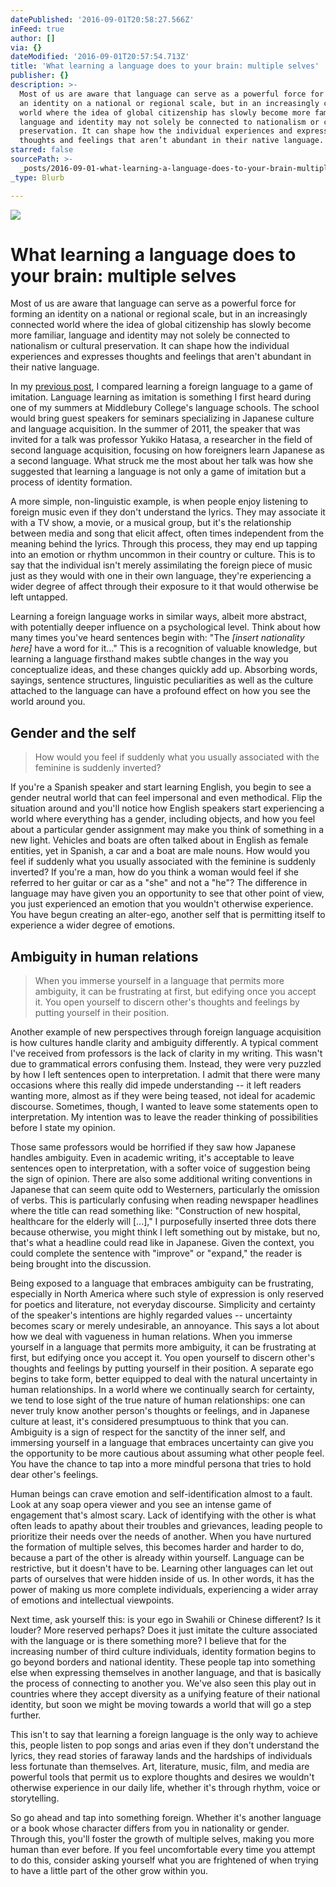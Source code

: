 ```yaml
---
datePublished: '2016-09-01T20:58:27.566Z'
inFeed: true
author: []
via: {}
dateModified: '2016-09-01T20:57:54.713Z'
title: 'What learning a language does to your brain: multiple selves'
publisher: {}
description: >-
  Most of us are aware that language can serve as a powerful force for forming
  an identity on a national or regional scale, but in an increasingly connected
  world where the idea of global citizenship has slowly become more familiar,
  language and identity may not solely be connected to nationalism or cultural
  preservation. It can shape how the individual experiences and expresses
  thoughts and feelings that aren’t abundant in their native language.
starred: false
sourcePath: >-
  _posts/2016-09-01-what-learning-a-language-does-to-your-brain-multiple-selves.md
_type: Blurb

---
```

![](https://the-grid-user-content.s3-us-west-2.amazonaws.com/bb30b470-d3c0-4eaa-b06e-e6e04ba13cad.gif)

# What learning a language does to your brain: multiple selves

Most of us are aware that language can serve as a powerful force for forming an identity on a national or regional scale, but in an increasingly connected world where the idea of global citizenship has slowly become more familiar, language and identity may not solely be connected to nationalism or cultural preservation. It can shape how the individual experiences and expresses thoughts and feelings that aren't abundant in their native language.

In my [previous post][0], I compared learning a foreign language to a game of imitation. Language learning as imitation is something I first heard during one of my summers at Middlebury College's language schools. The school would bring guest speakers for seminars specializing in Japanese culture and language acquisition. In the summer of 2011, the speaker that was invited for a talk was professor Yukiko Hatasa, a researcher in the field of second language acquisition, focusing on how foreigners learn Japanese as a second language. What struck me the most about her talk was how she suggested that learning a language is not only a game of imitation but a process of identity formation.

A more simple, non-linguistic example, is when people enjoy listening to foreign music even if they don't understand the lyrics. They may associate it with a TV show, a movie, or a musical group, but it's the relationship between media and song that elicit affect, often times independent from the meaning behind the lyrics. Through this process, they may end up tapping into an emotion or rhythm uncommon in their country or culture. This is to say that the individual isn't merely assimilating the foreign piece of music just as they would with one in their own language, they're experiencing a wider degree of affect through their exposure to it that would otherwise be left untapped.

Learning a foreign language works in similar ways, albeit more abstract, with potentially deeper influence on a psychological level. Think about how many times you've heard sentences begin with: "The _\[insert nationality here\]_ have a word for it..." This is a recognition of valuable knowledge, but learning a language firsthand makes subtle changes in the way you conceptualize ideas, and these changes quickly add up. Absorbing words, sayings, sentence structures, linguistic peculiarities as well as the culture attached to the language can have a profound effect on how you see the world around you.

## Gender and the self

> How would you feel if suddenly what you usually associated with the feminine is suddenly inverted?

If you're a Spanish speaker and start learning English, you begin to see a gender neutral world that can feel impersonal and even methodical. Flip the situation around and you'll notice how English speakers start experiencing a world where everything has a gender, including objects, and how you feel about a particular gender assignment may make you think of something in a new light. Vehicles and boats are often talked about in English as female entities, yet in Spanish, a car and a boat are male nouns. How would you feel if suddenly what you usually associated with the feminine is suddenly inverted? If you're a man, how do you think a woman would feel if she referred to her guitar or car as a "she" and not a "he"? The difference in language may have given you an opportunity to see that other point of view, you just experienced an emotion that you wouldn't otherwise experience. You have begun creating an alter-ego, another self that is permitting itself to experience a wider degree of emotions.

## Ambiguity in human relations

> When you immerse yourself in a language that permits more ambiguity, it can be frustrating at first, but edifying once you accept it. You open yourself to discern other's thoughts and feelings by putting yourself in their position.

Another example of new perspectives through foreign language acquisition is how cultures handle clarity and ambiguity differently. A typical comment I've received from professors is the lack of clarity in my writing. This wasn't due to grammatical errors confusing them. Instead, they were very puzzled by how I left sentences open to interpretation. I admit that there were many occasions where this really did impede understanding -- it left readers wanting more, almost as if they were being teased, not ideal for academic discourse. Sometimes, though, I wanted to leave some statements open to interpretation. My intention was to leave the reader thinking of possibilities before I state my opinion.

Those same professors would be horrified if they saw how Japanese handles ambiguity. Even in academic writing, it's acceptable to leave sentences open to interpretation, with a softer voice of suggestion being the sign of opinion. There are also some additional writing conventions in Japanese that can seem quite odd to Westerners, particularly the omission of verbs. This is particularly confusing when reading newspaper headlines where the title can read something like: "Construction of new hospital, healthcare for the elderly will \[...\]," I purposefully inserted three dots there because otherwise, you might think I left something out by mistake, but no, that's what a headline could read like in Japanese. Given the context, you could complete the sentence with "improve" or "expand," the reader is being brought into the discussion.

Being exposed to a language that embraces ambiguity can be frustrating, especially in North America where such style of expression is only reserved for poetics and literature, not everyday discourse. Simplicity and certainty of the speaker's intentions are highly regarded values -- uncertainty becomes scary or merely undesirable, an annoyance. This says a lot about how we deal with vagueness in human relations. When you immerse yourself in a language that permits more ambiguity, it can be frustrating at first, but edifying once you accept it. You open yourself to discern other's thoughts and feelings by putting yourself in their position. A separate ego begins to take form, better equipped to deal with the natural uncertainty in human relationships. In a world where we continually search for certainty, we tend to lose sight of the true nature of human relationships: one can never truly know another person's thoughts or feelings, and in Japanese culture at least, it's considered presumptuous to think that you can. Ambiguity is a sign of respect for the sanctity of the inner self, and immersing yourself in a language that embraces uncertainty can give you the opportunity to be more cautious about assuming what other people feel. You have the chance to tap into a more mindful persona that tries to hold dear other's feelings.

Human beings can crave emotion and self-identification almost to a fault. Look at any soap opera viewer and you see an intense game of engagement that's almost scary. Lack of identifying with the other is what often leads to apathy about their troubles and grievances, leading people to prioritize their needs over the needs of another. When you have nurtured the formation of multiple selves, this becomes harder and harder to do, because a part of the other is already within yourself. Language can be restrictive, but it doesn't have to be. Learning other languages can let out parts of ourselves that were hidden inside of us. In other words, it has the power of making us more complete individuals, experiencing a wider array of emotions and intellectual viewpoints.

Next time, ask yourself this: is your ego in Swahili or Chinese different? Is it louder? More reserved perhaps? Does it just imitate the culture associated with the language or is there something more? I believe that for the increasing number of third culture individuals, identity formation begins to go beyond borders and national identity. These people tap into something else when expressing themselves in another language, and that is basically the process of connecting to another you. We've also seen this play out in countries where they accept diversity as a unifying feature of their national identity, but soon we might be moving towards a world that will go a step further.

This isn't to say that learning a foreign language is the only way to achieve this, people listen to pop songs and arias even if they don't understand the lyrics, they read stories of faraway lands and the hardships of individuals less fortunate than themselves. Art, literature, music, film, and media are powerful tools that permit us to explore thoughts and desires we wouldn't otherwise experience in our daily life, whether it's through rhythm, voice or storytelling.

So go ahead and tap into something foreign. Whether it's another language or a book whose character differs from you in nationality or gender. Through this, you'll foster the growth of multiple selves, making you more human than ever before. If you feel uncomfortable every time you attempt to do this, consider asking yourself what you are frightened of when trying to have a little part of the other grow within you.

[0]: http://question-modernity.com/surviving-grad-school-when-english-isnt-your-first-language/